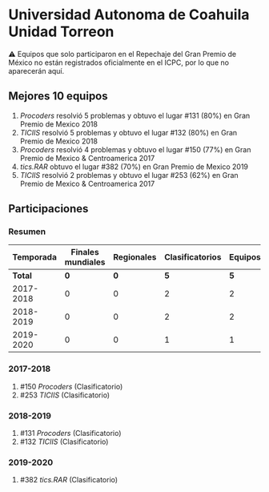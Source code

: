 # Universidad Autonoma de Coahuila Unidad Torreon

:warning: Equipos que solo participaron en el Repechaje del Gran Premio de México no están registrados oficialmente en el ICPC, por lo que no aparecerán aquí.

## Mejores 10 equipos

1. _Procoders_ resolvió 5 problemas y obtuvo el lugar #131 (80%) en Gran Premio de Mexico 2018
1. _TICIIS_ resolvió 5 problemas y obtuvo el lugar #132 (80%) en Gran Premio de Mexico 2018
1. _Procoders_ resolvió 4 problemas y obtuvo el lugar #150 (77%) en Gran Premio de Mexico & Centroamerica 2017
1. _tics.RAR_ obtuvo el lugar #382 (70%) en Gran Premio de Mexico 2019
1. _TICIIS_ resolvió 2 problemas y obtuvo el lugar #253 (62%) en Gran Premio de Mexico & Centroamerica 2017

## Participaciones

### Resumen

| Temporada | Finales mundiales | Regionales | Clasificatorios | Equipos |
| --- | --- | --- | --- | --- |
| **Total** | **0** | **0** | **5** | **5** |
| 2017-2018 | 0 | 0 | 2 | 2 |
| 2018-2019 | 0 | 0 | 2 | 2 |
| 2019-2020 | 0 | 0 | 1 | 1 |

### 2017-2018

1. #150 _Procoders_ (Clasificatorio)
1. #253 _TICIIS_ (Clasificatorio)

### 2018-2019

1. #131 _Procoders_ (Clasificatorio)
1. #132 _TICIIS_ (Clasificatorio)

### 2019-2020

1. #382 _tics.RAR_ (Clasificatorio)



